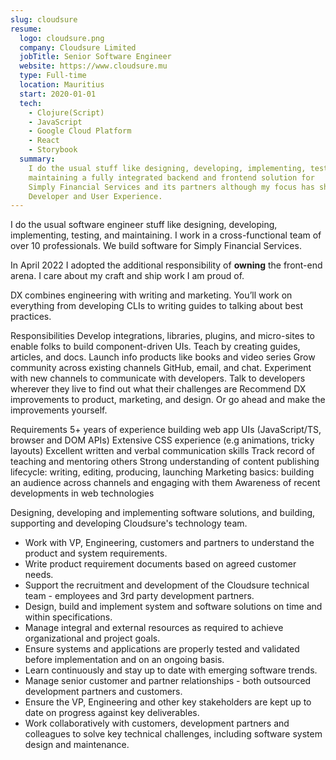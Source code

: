 ```yaml
---
slug: cloudsure
resume:
  logo: cloudsure.png
  company: Cloudsure Limited
  jobTitle: Senior Software Engineer
  website: https://www.cloudsure.mu
  type: Full-time
  location: Mauritius
  start: 2020-01-01
  tech:
    - Clojure(Script)
    - JavaScript
    - Google Cloud Platform
    - React
    - Storybook
  summary:
    I do the usual stuff like designing, developing, implementing, testing, and
    maintaining a fully integrated backend and frontend solution for
    Simply Financial Services and its partners although my focus has shifted to
    Developer and User Experience.
---
```


I do the usual software engineer stuff like designing, developing, implementing, testing, and maintaining.
I work in a cross-functional team of over 10 professionals.
We build software for Simply Financial Services.

In April 2022 I adopted the additional responsibility of **owning** the front-end arena.
I care about my craft and ship work I am proud of.

DX combines engineering with writing and marketing. You’ll work on everything from developing CLIs to writing guides to talking about best practices.

Responsibilities
Develop integrations, libraries, plugins, and micro-sites to enable folks to build component-driven UIs.
Teach by creating guides, articles, and docs.
Launch info products like books and video series
Grow community across existing channels GitHub, email, and chat.
Experiment with new channels to communicate with developers.
Talk to developers wherever they live to find out what their challenges are
Recommend DX improvements to product, marketing, and design. Or go ahead and make the improvements yourself.

Requirements
5+ years of experience building web app UIs (JavaScript/TS, browser and DOM APIs)
Extensive CSS experience (e.g animations, tricky layouts)
Excellent written and verbal communication skills
Track record of teaching and mentoring others
Strong understanding of content publishing lifecycle: writing, editing, producing, launching
Marketing basics: building an audience across channels and engaging with them
Awareness of recent developments in web technologies

Designing, developing and implementing software solutions, and building, supporting and developing Cloudsure's technology team.

- Work with VP, Engineering, customers and partners to understand the product and system requirements.
- Write product requirement documents based on agreed customer needs.
- Support the recruitment and development of the Cloudsure technical team - employees and 3rd party development partners.
- Design, build and implement system and software solutions on time and within specifications.
- Manage integral and external resources as required to achieve organizational and project goals.
- Ensure systems and applications are properly tested and validated before implementation and on an ongoing basis.
- Learn continuously and stay up to date with emerging software trends.
- Manage senior customer and partner relationships - both outsourced development partners and customers.
- Ensure the VP, Engineering and other key stakeholders are kept up to date on progress against key deliverables.
- Work collaboratively with customers, development partners and colleagues to solve key technical challenges, including software system design and maintenance.
